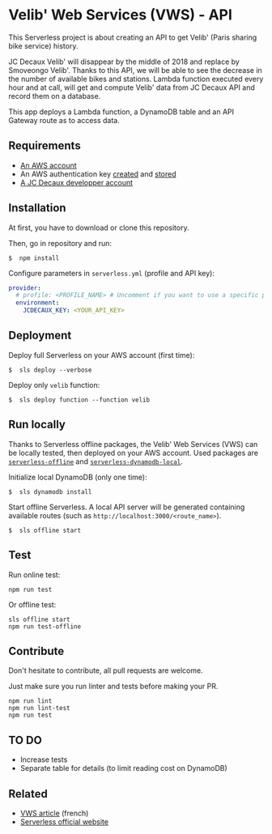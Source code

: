 # Velib' Web Services (VWS) - API

This Serverless project is about creating an API to get Velib' (Paris sharing bike service) history.

JC Decaux Velib' will disappear by the middle of 2018 and replace by Smoveongo Velib'. Thanks to this API, we will be able to see the decrease in the number of available bikes and stations.
Lambda function executed every hour and at call, will get and compute Velib' data from JC Decaux API and record them on a database.

This app deploys a Lambda function, a DynamoDB table and an API Gateway route as to access data.

## Requirements
* [An AWS account](http://docs.aws.amazon.com/AmazonSimpleDB/latest/DeveloperGuide/AboutAWSAccounts.html)
* An AWS authentication key [created](http://docs.aws.amazon.com/IAM/latest/UserGuide/id_credentials_access-keys.html) and [stored](http://docs.aws.amazon.com/cli/latest/userguide/cli-chap-getting-started.html)
* [A JC Decaux developper account](https://developer.jcdecaux.com/#/login)


## Installation
At first, you have to download or clone this repository.

Then, go in repository and run:
```
$  npm install
````

Configure parameters in `serverless.yml` (profile and API key):
```yaml
provider:
  # profile: <PROFILE_NAME> # Uncomment if you want to use a specific profile
  environment:
    JCDECAUX_KEY: <YOUR_API_KEY>
```

## Deployment
Deploy full Serverless on your AWS account (first time):
```
$  sls deploy --verbose
```

Deploy only `velib` function:
```
$  sls deploy function --function velib
```

## Run locally
Thanks to Serverless offline packages, the Velib' Web Services (VWS) can be  locally tested, then deployed on your AWS account.
Used packages are [`serverless-offline`](https://www.npmjs.com/package/serverless-offline) and [`serverless-dynamodb-local`](https://www.npmjs.com/package/serverless-dynamodb-local).

Initialize local DynamoDB (only one time):
```
$  sls dynamodb install
```

Start offline Serverless. A local API server will be generated containing  available routes (such as `http://localhost:3000/<route_name>`).
```
$  sls offline start
```

## Test
Run online test:
```
npm run test
```

Or offline test:
```
sls offline start
npm run test-offline
```


## Contribute
Don't hesitate to contribute, all pull requests are welcome.

Just make sure you run linter and tests before making your PR.

```
npm run lint
npm run lint-test
npm run test
```

## TO DO
* Increase tests
* Separate table for details (to limit reading cost on DynamoDB)

## Related
* [VWS article]() (french)
* [Serverless official website](https://serverless.com)